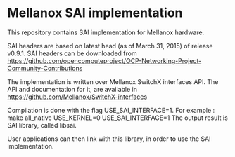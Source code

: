 Mellanox SAI implementation
============================

This repository contains SAI implementation for Mellanox hardware.

SAI headers are based on latest head (as of March 31, 2015) of release v0.9.1. SAI headers can be 
downloaded from https://github.com/opencomputeproject/OCP-Networking-Project-Community-Contributions

The implementation is written over Mellanox SwitchX interfaces API. The API and documentation for it, are available in
https://github.com/Mellanox/SwitchX-interfaces

Compilation is done with the flag USE_SAI_INTERFACE=1.
For example : make all_native USE_KERNEL=0 USE_SAI_INTERFACE=1
The output result is SAI library, called libsai.

User applications can then link with this library, in order to use the SAI implementation.
